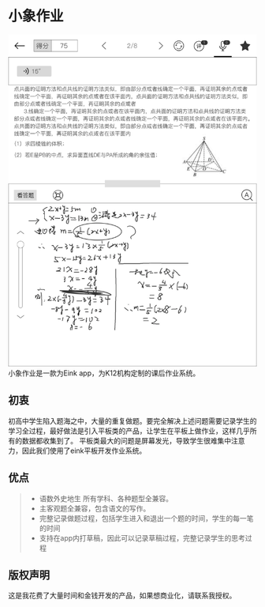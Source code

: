 # 小象作业
![Alt text](screenshot.png "ScreenShot")
小象作业是一款为Eink app，为K12机构定制的课后作业系统。
## 初衷
初高中学生陷入题海之中，大量的重复做题。要完全解决上述问题需要记录学生的学习全过程，最好做法是引入平板类的产品，让学生在平板上做作业，这样几乎所有的数据都收集到了。
平板类最大的问题是屏幕发光，导致学生很难集中注意力，因此我们使用了eink平板开发作业系统。

## 优点
> * 语数外史地生 所有学科、各种题型全兼容。
> * 主客观题全兼容，包含语文的写作。
> * 完整记录做题过程，包括学生进入和退出一个题的时间，学生的每一笔的时间
> * 支持在app内打草稿，因此可以记录草稿过程，完整记录学生的思考过程

## 版权声明

这是我花费了大量时间和金钱开发的产品，如果想商业化，请联系我授权。
